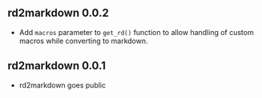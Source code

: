 rd2markdown 0.0.2
---------------------------------------------------------------
* Add `macros` parameter to `get_rd()` function to allow handling of custom macros while converting to markdown.

rd2markdown 0.0.1
---------------------------------------------------------------
* rd2markdown goes public
    